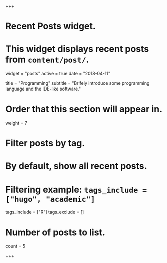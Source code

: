 +++
# Recent Posts widget.
# This widget displays recent posts from `content/post/`.
widget = "posts"
active = true
date = "2018-04-11"

title = "Programming"
subtitle = "Brifely introduce some programming language and the IDE-like software."


# Order that this section will appear in.
weight = 7

# Filter posts by tag.
#  By default, show all recent posts.
#  Filtering example: `tags_include = ["hugo", "academic"]`
tags_include = ["R"]
tags_exclude = []

# Number of posts to list.
count = 5

+++

